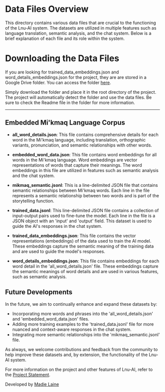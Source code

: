 # Data Files Overview

This directory contains various data files that are crucial to the functioning of the Lnu-AI system. The datasets are utilized in multiple features such as language translation, semantic analysis, and the chat system. Below is a brief explanation of each file and its role within the system.


# Downloading the Data Files

If you are looking for trained_data_embeddings.json and word_details_embeddings.json for the project, they are are stored in a Google Drive folder. You can access the folder [here](https://drive.google.com/drive/folders/1XvBdEu7kn9vr7bn3eJOUuLPeEK4x-DY4?usp=drive_link).

Simply download the folder and place it in the root directory of the project. The project will automatically detect the folder and use the data files. Be sure to check the Readme file in the folder for more information.


---

## Embedded Mi'kmaq Language Corpus

- **all_word_details.json**: This file contains comprehensive details for each word in the Mi'kmaq language, including translation, orthographic variants, pronunciation, and semantic relationships with other words.

- **embedded_word_data.json**: This file contains word embeddings for all words in the Mi'kmaq language. Word embeddings are vector representations of words that capture their meanings. The word embeddings in this file are utilized in features such as semantic analysis and the chat system.

- **mikmaq_semantic.jsonl**: This is a line-delimited JSON file that contains semantic relationships between Mi'kmaq words. Each line in the file represents a semantic relationship between two words and is part of the storytelling function.

- **trained_data.jsonl**: This line-delimited JSON file contains a collection of input-output pairs used to fine-tune the model. Each line in the file is a JSON object with an 'input' and 'output' field. This dataset is used to guide the AI's responses in the chat system.

- **trained_data_embeddings.json**: This file contains the vector representations (embeddings) of the data used to train the AI model. These embeddings capture the semantic meaning of the training data and are used to guide the model's responses.

- **word_details_embeddings.json**: This file contains embeddings for each word detail in the 'all_word_details.json' file. These embeddings capture the semantic meanings of word details and are used in various features, such as semantic analysis.

## Future Developments

In the future, we aim to continually enhance and expand these datasets by:

- Incorporating more words and phrases into the 'all_word_details.json' and 'embedded_word_data.json' files.
- Adding more training examples to the 'trained_data.jsonl' file for more nuanced and context-aware responses in the chat system.
- Integrating more semantic relationships into the 'mikmaq_semantic.jsonl' file.

As always, we welcome contributions and feedback from the community to help improve these datasets and, by extension, the functionality of the Lnu-AI system.

For more information on the project and other features of Lnu-AI, refer to the [Project Statement](../docs/ProjectStatement.md).

Developed by [Madie Laine](https://twitter.com/justmadielaine)
